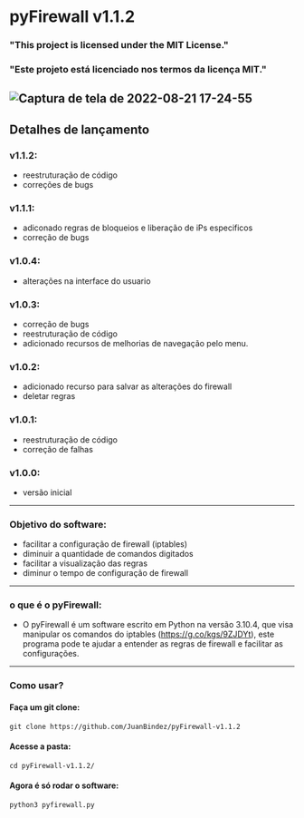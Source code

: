 # pyFirewall v1.1.2

### "This project is licensed under the MIT License."

### "Este projeto está licenciado nos termos da licença MIT."

![Captura de tela de 2022-08-21 17-24-55](https://user-images.githubusercontent.com/79322362/185809514-46d969e8-f18e-4bfb-9c79-547595f40dfe.png)
----------

##                           Detalhes de lançamento

### v1.1.2:

- reestruturação de código
- correções de bugs

### v1.1.1:

- adiconado regras de bloqueios e liberação de iPs especificos
- correção de bugs

### v1.0.4:

- alterações na interface do usuario

### v1.0.3:

- correção de bugs
- reestruturação de código
- adicionado recursos de melhorias de navegação pelo menu.

### v1.0.2:

- adicionado recurso para salvar as alterações do firewall
- deletar regras

### v1.0.1:

- reestruturação de código 
- correção de falhas

### v1.0.0:

- versão inicial 
----------
### Objetivo do software:

- facilitar a configuração de firewall (iptables)
- diminuir a quantidade de comandos digitados
- facilitar a visualização das regras
- diminur o tempo de configuração de firewall
----------
### o que é o pyFirewall:

- O pyFirewall é um software escrito em Python na versão 3.10.4, que visa manipular os comandos do iptables (https://g.co/kgs/9ZJDYt), este programa pode te  ajudar a entender as regras de firewall e facilitar as configurações.
----------
### Como usar?

#### Faça um git clone:

    git clone https://github.com/JuanBindez/pyFirewall-v1.1.2
    
#### Acesse a pasta:

    cd pyFirewall-v1.1.2/
#### Agora é só rodar o software:

    python3 pyfirewall.py
